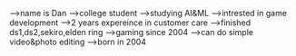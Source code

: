 -->name is Dan
-->college student
-->studying AI&ML
-->intrested in game development
-->2 years expereince in customer care
-->finished ds1,ds2,sekiro,elden ring
-->gaming since 2004
-->can do simple video&photo editing
-->born in 2004

